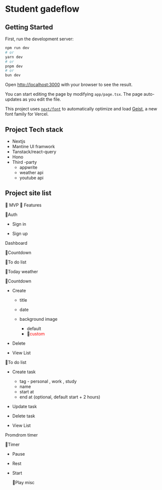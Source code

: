 # Student gadeflow

## Getting Started

First, run the development server:

```bash
npm run dev
# or
yarn dev
# or
pnpm dev
# or
bun dev
```

Open [http://localhost:3000](http://localhost:3000) with your browser to see the result.

You can start editing the page by modifying `app/page.tsx`. The page auto-updates as you edit the file.

This project uses [`next/font`](https://nextjs.org/docs/app/building-your-application/optimizing/fonts) to automatically optimize and load [Geist](https://vercel.com/font), a new font family for Vercel.

## Project Tech stack

- Nextjs
- Mantine UI framwork
- Tanstack/react-query
- Hono
- Third -party
  - appwrite
  - weather api
  - youtube api

## Project site list

🔹 MVP 🔸 Features

🔹Auth

- Sign in

- Sign up

Dashboard

🔹Countdown

🔹To do list

🔹Today weather

🔹Countdown

- Create

  - title

  - date

  - background image
    - default
    - 🔸<font color=red>custom</font>

- Delete

- View List

🔹To do list

- Create task

  - tag - personal , work , study
  - name
  - start at
  - end at (optional, default start + 2 hours)

- Update task
- Delete task
- View List

Promdrom timer

🔹Timer

- Pause

- Rest

- Start

  🔸Play misc
